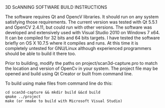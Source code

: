 3D ScANNING SOFTWARE BUILD INSTRUCTIONS

The software requires Qt and OpencV libraries. It should run on any system
satisfying those requirements. The current version was tested with Qt 5.5.1
and OpenCV 2.4.11, but could run with other versions. The software was developed
and extensively used with Visual Studio 2010 on Windows 7 x64. It can be compiled
for 32 bits and 64 bits targets. I have tested the software briefly on OS X 10.7.5
where it compiles and runs. At this time it is completely untested for GNU/Linux
although experienced programmers should be able to build it there too.

Prior to building, modify the paths on project/scan3d-capture.pro to match the location
and version of OpenCv in your system. The project file may be opened and build using 
Qt Creator or built from command line.

To build using make files from command line do this:
```
cd scan3d-capture && mkdir build &&cd build
qmake ../project
make (or nmake to build with Microsoft Visual Studio)
```

